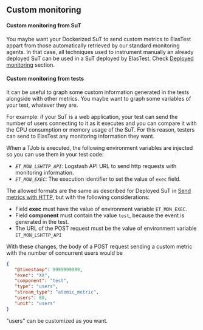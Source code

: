 <div class="range range-xs-left">
<div class="cell-xs-10 cell-lg-6 text-md-left inset-md-right-80 cell-lg-push-1 offset-top-50 offset-lg-top-0">
<h2 id="content" class="h1">Custom monitoring</h2>
<div class="offset-top-30 offset-md-top-50">
</div>
</div>
</div>

<h4 id="custom-monitoring-from-sut" class="holder-subtitle link-top">Custom monitoring from SuT</h4>

You maybe want your Dockerized SuT to send custom metrics to ElasTest appart from those automatically retrieved by our standard monitoring agents. In that case, all techniques used to instrument manually an already deployed SuT can be used in a SuT deployed by ElasTest. Check [Deployed monitoring](../../docs/monitoring/deployed) section.

<h4 class="holder-subtitle link-top">Custom monitoring from tests</h4>

It can be useful to graph some custom information generated in the tests alongside with other metrics. You maybe want to graph some variables of your test, whatever they are. 

For example: if your SuT is a web application, your test can send the number of users connecting to it as it executes and you can compare it with the CPU consumption or memory usage of the SuT. For this reason, testers can send to ElasTest any monitoring information they want.

When a TJob is executed, the following environment variables are injected so you can use them in your test code:

- *`ET_MON_LSHTTP_API`*: Logstash API URL to send http requests with monitoring information.  
- *`ET_MON_EXEC`*: The execution identifier to set the value of `exec` field. 

The allowed formats are the same as described for Deployed SuT in [Send metrics with HTTP](../../docs/monitoring/deployed#send-metrics-with-http), but with the following considerations: 

- Field **exec** must have the value of environment variable `ET_MON_EXEC`.
- Field **component** must contain the value `test`, because the event is generated in the test.
- The URL of the POST request must be the value of environment variable `ET_MON_LSHTTP_API`

With these changes, the body of a POST request sending a custom metric with the number of concurrent users would be

```json
{
   "@timestamp": 9999999999,
   "exec": "XX",
   "component": "test",
   "type": "users",
   "stream_type": "atomic_metric",
   "users": 80,
   "unit": "users"
}
```

"users" can be customized as you want.

<!--<h4 class="holder-subtitle link-top">Custom monitoring from TSS</h4>

Some of the key drivers of ElasTest development is to make life easier to testers. For this reason, [Test Support Services](/#tss) can send custom metrics to ElasTest. For example, when a test is making use of Web Browsers service, the browser console is sent to ElasTest and can be visualized alongside SuT and Test logs.

For every TSS used on a TJob execution, the tester will be able to select all the desired metrics to be shown from a predefined set (different for each TSS).-->
